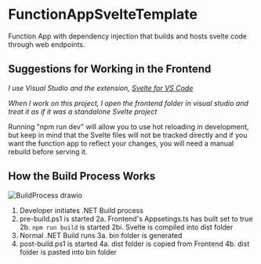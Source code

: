 # FunctionAppSvelteTemplate

Function App with dependency injection that builds and hosts svelte code through web endpoints.


## Suggestions for Working in the Frontend
*I use Visual Studio and the extension, [Svelte for VS Code](https://marketplace.visualstudio.com/items?itemName=svelte.svelte-vscode)*

*When I work on this project, I open the frontend folder in visual studio and treat it as if it was a standalone Svelte project*


Running "npm run dev" will allow you to use hot reloading in development, but keep in mind that the Svelte files will not be tracked directly and if you want the function app to reflect your changes, you will need a manual rebuild before serving it.


## How the Build Process Works
![BuildProcess drawio](https://github.com/ChrisHaliga/FunctionAppSvelteTemplate/assets/22923487/fd96396c-3246-4f02-9904-8d4b38c47099)
1. Developer initiates .NET Build process
2. pre-build.ps1 is started
   2a. Frontend's Appsetings.ts has built set to true
   2b. `npm run build` is started
       2bi. Svelte is compiled into dist folder
3. Normal .NET Build runs
   3a. bin folder is generated
5. post-build.ps1 is started
   4a. dist folder is copied from Frontend
   4b. dist folder is pasted into bin folder
